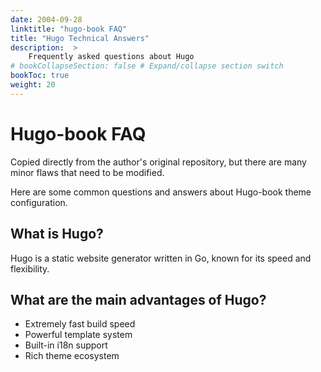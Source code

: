 ```yaml
---
date: 2004-09-28
linktitle: "hugo-book FAQ"
title: "Hugo Technical Answers"
description:  > 
    Frequently asked questions about Hugo
# bookCollapseSection: false # Expand/collapse section switch
bookToc: true
weight: 20
---
```


# Hugo-book FAQ
Copied directly from the author's original repository, but there are many minor flaws that need to be modified.

Here are some common questions and answers about Hugo-book theme configuration.

## What is Hugo?

Hugo is a static website generator written in Go, known for its speed and flexibility.

## What are the main advantages of Hugo?

- Extremely fast build speed
- Powerful template system
- Built-in i18n support
- Rich theme ecosystem